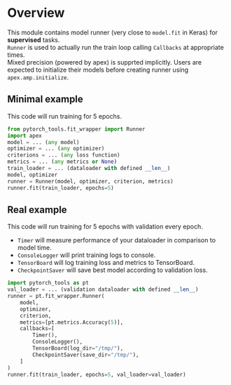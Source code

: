 # Overview
This module contains model runner (very close to `model.fit` in Keras) for **supervised** tasks.  
`Runner` is used to actually run the train loop calling `Callbacks` at appropriate times.  
Mixed precision (powered by apex) is supprted implicitly. Users are expected to initialize their models before creating runner using `apex.amp.initialize`.

## Minimal example
This code will run training for 5 epochs.
```python
from pytorch_tools.fit_wrapper import Runner
import apex
model = ... (any model)
optimizer = ... (any optimizer)
criterions = ... (any loss function)
metrics = ... (any metrics or None)
train_loader = ... (dataloader with defined __len__)
model, optimizer
runner = Runner(model, optimizer, criterion, metrics)
runner.fit(train_loader, epochs=5)
```

## Real example 
This code will run training for 5 epochs with validation every epoch. 
* `Timer` will measure performance of your dataloader in comparison to model time. 
* `ConsoleLogger` will print training logs to console. 
* `TensorBoard` will log training loss and metrics to TensorBoard. 
* `CheckpointSaver` will save best model according to validation loss.
```python
import pytorch_tools as pt
val_loader = ... (validation dataloader with defined __len__)
runner = pt.fit_wrapper.Runner(
    model,
    optimizer,
    criterion,
    metrics=[pt.metrics.Accuracy(5)],
    callbacks=[
        Timer(),
        ConsoleLogger(),
        TensorBoard(log_dir="/tmp/"),
        CheckpointSaver(save_dir="/tmp/"),
    ]
)
runner.fit(train_loader, epochs=5, val_loader=val_loader)
```